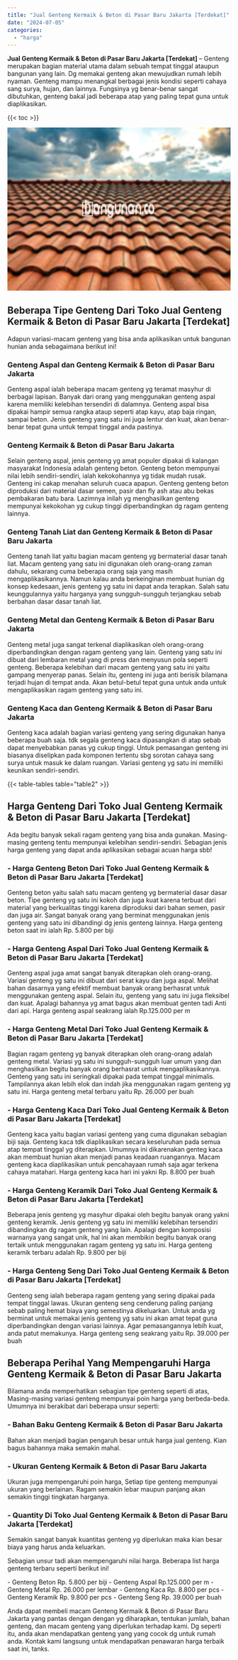 ```yaml
---
title: "Jual Genteng Kermaik & Beton di Pasar Baru Jakarta [Terdekat]"
date: "2024-07-05"
categories: 
  - "harga"
---
```


**Jual Genteng Kermaik & Beton di Pasar Baru Jakarta \[Terdekat\]** – Genteng merupakan bagian material utama dalam sebuah tempat tinggal ataupun bangunan yang lain. Dg memakai genteng akan mewujudkan rumah lebih nyaman. Genteng mampu menangkal berbagai jenis kondisi seperti cahaya sang surya, hujan, dan lainnya. Fungsinya yg benar-benar sangat dibutuhkan, genteng bakal jadi beberapa atap yang paling tepat guna untuk diaplikasikan.

{{< toc >}}

![Jual Genteng Kermaik & Beton di Pasar Baru Jakarta [Terdekat]](/images/genteng-minimalis-murah32.png)

## Beberapa Tipe Genteng Dari Toko Jual Genteng Kermaik & Beton di Pasar Baru Jakarta \[Terdekat\]

Adapun variasi-macam genteng yang bisa anda aplikasikan untuk bangunan hunian anda sebagaimana berikut ini!

### Genteng Aspal dan Genteng Kermaik & Beton di Pasar Baru Jakarta

Genteng aspal ialah beberapa macam genteng yg teramat masyhur di berbagai lapisan. Banyak dari orang yang menggunakan genteng aspal karena memiliki kelebihan tersendiri di dalamnya. Genteng aspal bisa dipakai hampir semua rangka ataup seperti atap kayu, atap baja ringan, sampai beton. Jenis genteng yang satu ini juga lentur dan kuat, akan benar-benar tepat guna untuk tempat tinggal anda pastinya.

### Genteng Kermaik & Beton di Pasar Baru Jakarta

Selain genteng aspal, jenis genteng yg amat populer dipakai di kalangan masyarakat Indonesia adalah genteng beton. Genteng beton mempunyai nilai lebih sendiri-sendiri, ialah kekokohannya yg tidak mudah rusak. Genteng ini cakap menahan seluruh cuaca apapun. Genteng genteng beton diproduksi dari material dasar semen, pasir dan fly ash atau abu bekas pembakaran batu bara. Lazimnya inilah yg menghasilkan genteng mempunyai kekokohan yg cukup tinggi diperbandingkan dg ragam genteng lainnya.

### Genteng Tanah Liat dan Genteng Kermaik & Beton di Pasar Baru Jakarta

Genteng tanah liat yaitu bagian macam genteng yg bermaterial dasar tanah liat. Macam genteng yang satu ini digunakan oleh orang-orang zaman dahulu, sekarang cuma beberapa orang saja yang masih mengaplikasikannya. Namun kalau anda berkeinginan membuat hunian dg konsep kedesaan, jenis genteng yg satu ini dapat anda terapkan. Salah satu keunggulannya yaitu harganya yang sungguh-sungguh terjangkau sebab berbahan dasar dasar tanah liat.

### Genteng Metal dan Genteng Kermaik & Beton di Pasar Baru Jakarta

Genteng metal juga sangat terkenal diaplikasikan oleh orang-orang diperbandingkan dengan ragam genteng yang lain. Genteng yang satu ini dibuat dari lembaran metal yang di press dan menyusun pola seperti genteng. Beberapa kelebihan dari macam genteng yang satu ini yaitu gampang menyerap panas. Selain itu, genteng ini juga anti berisik bilamana terjadi hujan di tempat anda. Akan betul-betul tepat guna untuk anda untuk mengaplikasikan ragam genteng yang satu ini.

### Genteng Kaca dan Genteng Kermaik & Beton di Pasar Baru Jakarta

Genteng kaca adalah bagian variasi genteng yang sering digunakan hanya beberapa buah saja. tdk segala genteng kaca dipasangkan di atap sebab dapat menyebabkan panas yg cukup tinggi. Untuk pemasangan genteng ini biasanya diselipkan pada komponen tertentu sbg sorotan cahaya sang surya untuk masuk ke dalam ruangan. Variasi genteng yg satu ini memiliki keunikan sendiri-sendiri.

{{< table-tables table="table2" >}}

## Harga Genteng Dari Toko Jual Genteng Kermaik & Beton di Pasar Baru Jakarta \[Terdekat\]

Ada begitu banyak sekali ragam genteng yang bisa anda gunakan. Masing-masing genteng tentu mempunyai kelebihan sendiri-sendiri. Sebagian jenis harga genteng yang dapat anda aplikasikan sebagai acuan harga sbb!

### \- Harga Genteng Beton Dari Toko Jual Genteng Kermaik & Beton di Pasar Baru Jakarta \[Terdekat\]

Genteng beton yaitu salah satu macam genteng yg bermaterial dasar dasar beton. Tipe genteng yg satu ini kokoh dan juga kuat karena terbuat dari material yang berkualitas tinggi karena diproduksi dari bahan semen, pasir dan juga air. Sangat banyak orang yang berminat menggunakan jenis genteng yang satu ini dibandingi dg jenis genteng lainnya. Harga genteng beton saat ini ialah Rp. 5.800 per biji

### \- Harga Genteng Aspal Dari Toko Jual Genteng Kermaik & Beton di Pasar Baru Jakarta \[Terdekat\]

Genteng aspal juga amat sangat banyak diterapkan oleh orang-orang. Variasi genteng yg satu ini dibuat dari serat kayu dan juga aspal. Melihat bahan dasarnya yang efektif membuat banyak orang berhasrat untuk menggunakan genteng aspal. Selain itu, genteng yang satu ini juga fleksibel dan kuat. Apalagi bahannya yg amat bagus akan membuat genten tadi Anti dari api. Harga genteng aspal seakrang ialah Rp.125.000 per m

### \- Harga Genteng Metal Dari Toko Jual Genteng Kermaik & Beton di Pasar Baru Jakarta \[Terdekat\]

Bagian ragam genteng yg banyak diterapkan oleh orang-orang adalah genteng metal. Variasi yg satu ini sungguh-sungguh luar umum yang dan menghasilkan begitu banyak orang berhasrat untuk mengaplikasikannya. Genteng yang satu ini seringkali dipakai pada tempat tinggal minimalis. Tampilannya akan lebih elok dan indah jika menggunakan ragam genteng yg satu ini. Harga genteng metal terbaru yaitu Rp. 26.000 per buah

### \- Harga Genteng Kaca Dari Toko Jual Genteng Kermaik & Beton di Pasar Baru Jakarta \[Terdekat\]

Genteng kaca yaitu bagian variasi genteng yang cuma digunakan sebagian biji saja. Genteng kaca tdk diaplikasikan secara keseluruhan pada semua atap tempat tinggal yg diterapkan. Umumnya ini dikarenakan genteg kaca akan membuat hunian akan menjadi panas keadaan ruangannya. Macam genteng kaca diaplikasikan untuk pencahayaan rumah saja agar terkena cahaya matahari. Harga genteng kaca hari ini yakni Rp. 8.800 per buah

### \- Harga Genteng Keramik Dari Toko Jual Genteng Kermaik & Beton di Pasar Baru Jakarta \[Terdekat\]

Beberapa jenis genteng yg masyhur dipakai oleh begitu banyak orang yakni genteng keramik. Jenis genteng yg satu ini memiliki kelebihan tersendiri dibandingkan dg ragam genteng yang lain. Apalagi dengan komposisi warnanya yang sangat unik, hal ini akan membikin begitu banyak orang tertaik untuk menggunakan ragam genteng yg satu ini. Harga genteng keramik terbaru adalah Rp. 9.800 per biji

### \- Harga Genteng Seng Dari Toko Jual Genteng Kermaik & Beton di Pasar Baru Jakarta \[Terdekat\]

Genteng seng ialah beberapa ragam genteng yang sering dipakai pada tempat tinggal lawas. Ukuran genteng seng cenderung paling panjang sebab paling hemat biaya yang semestinya dikeluarkan. Untuk anda yg berminat untuk memakai jenis genteng yg satu ini akan amat tepat guna diperbandingkan dengan variasi lainnya. Agar pemasangannya lebih kuat, anda patut memakunya. Harga genteng seng seakrang yaitu Rp. 39.000 per buah

## Beberapa Perihal Yang Mempengaruhi Harga Genteng Kermaik & Beton di Pasar Baru Jakarta

Bilamana anda memperhatikan sebagian tipe genteng seperti di atas, Masing-masing variasi genteng mempunyai poin harga yang berbeda-beda. Umumnya ini berakibat dari beberapa unsur seperti:

### \- Bahan Baku Genteng Kermaik & Beton di Pasar Baru Jakarta

Bahan akan menjadi bagian pengaruh besar untuk harga jual genteng. Kian bagus bahannya maka semakin mahal.

### \- Ukuran Genteng Kermaik & Beton di Pasar Baru Jakarta

Ukuran juga mempengaruhi poin harga, Setiap tipe genteng mempunyai ukuran yang berlainan. Ragam semakin lebar maupun panjang akan semakin tinggi tingkatan harganya.

### \- Quantity Di Toko Jual Genteng Kermaik & Beton di Pasar Baru Jakarta \[Terdekat\]

Semakin sangat banyak kuantitas genteng yg diperlukan maka kian besar biaya yang harus anda keluarkan.

Sebagian unsur tadi akan mempengaruhi nilai harga. Beberapa list harga genteng terbaru seperti berikut ini!

\- Genteng Beton Rp. 5.800 per biji - Genteng Aspal Rp.125.000 per m - Genteng Metal Rp. 26.000 per lembar - Genteng Kaca Rp. 8.800 per pcs - Genteng Keramik Rp. 9.800 per pcs - Genteng Seng Rp. 39.000 per buah

Anda dapat membeli macam Genteng Kermaik & Beton di Pasar Baru Jakarta yang pantas dengan dengan yg diharapkan, tentukan jumlah, bahan genteng, dan macam genteng yang diperlukan terhadap kami. Dg seperti itu, anda akan mendapatkan genteng yang yang cocok dg untuk rumah anda. Kontak kami langsung untuk mendapatkan penawaran harga terbaik saat ini, tanks.

